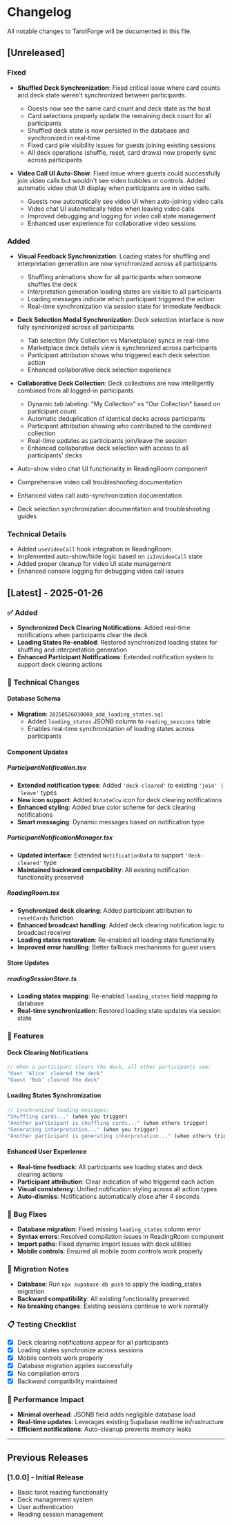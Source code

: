 # Changelog

All notable changes to TarotForge will be documented in this file.

## [Unreleased]

### Fixed
- **Shuffled Deck Synchronization**: Fixed critical issue where card counts and deck state weren't synchronized between participants.
  - Guests now see the same card count and deck state as the host
  - Card selections properly update the remaining deck count for all participants
  - Shuffled deck state is now persisted in the database and synchronized in real-time
  - Fixed card pile visibility issues for guests joining existing sessions
  - All deck operations (shuffle, reset, card draws) now properly sync across participants

- **Video Call UI Auto-Show**: Fixed issue where guests could successfully join video calls but wouldn't see video bubbles or controls. Added automatic video chat UI display when participants are in video calls.
  - Guests now automatically see video UI when auto-joining video calls
  - Video chat UI automatically hides when leaving video calls
  - Improved debugging and logging for video call state management
  - Enhanced user experience for collaborative video sessions

### Added
- **Visual Feedback Synchronization**: Loading states for shuffling and interpretation generation are now synchronized across all participants
  - Shuffling animations show for all participants when someone shuffles the deck
  - Interpretation generation loading states are visible to all participants
  - Loading messages indicate which participant triggered the action
  - Real-time synchronization via session state for immediate feedback

- **Deck Selection Modal Synchronization**: Deck selection interface is now fully synchronized across all participants
  - Tab selection (My Collection vs Marketplace) syncs in real-time
  - Marketplace deck details view is synchronized across participants
  - Participant attribution shows who triggered each deck selection action
  - Enhanced collaborative deck selection experience

- **Collaborative Deck Collection**: Deck collections are now intelligently combined from all logged-in participants
  - Dynamic tab labeling: "My Collection" vs "Our Collection" based on participant count
  - Automatic deduplication of identical decks across participants
  - Participant attribution showing who contributed to the combined collection
  - Real-time updates as participants join/leave the session
  - Enhanced collaborative deck selection with access to all participants' decks

- Auto-show video chat UI functionality in ReadingRoom component
- Comprehensive video call troubleshooting documentation
- Enhanced video call auto-synchronization documentation
- Deck selection synchronization documentation and troubleshooting guides

### Technical Details
- Added `useVideoCall` hook integration in ReadingRoom
- Implemented auto-show/hide logic based on `isInVideoCall` state
- Added proper cleanup for video UI state management
- Enhanced console logging for debugging video call issues

## [Latest] - 2025-01-26

### ✅ Added
- **Synchronized Deck Clearing Notifications**: Added real-time notifications when participants clear the deck
- **Loading States Re-enabled**: Restored synchronized loading states for shuffling and interpretation generation
- **Enhanced Participant Notifications**: Extended notification system to support deck clearing actions

### 🔧 Technical Changes

#### Database Schema
- **Migration**: `20250526030000_add_loading_states.sql`
  - Added `loading_states` JSONB column to `reading_sessions` table
  - Enables real-time synchronization of loading states across participants

#### Component Updates

##### ParticipantNotification.tsx
- **Extended notification types**: Added `'deck-cleared'` to existing `'join' | 'leave'` types
- **New icon support**: Added `RotateCcw` icon for deck clearing notifications
- **Enhanced styling**: Added blue color scheme for deck clearing notifications
- **Smart messaging**: Dynamic messages based on notification type

##### ParticipantNotificationManager.tsx
- **Updated interface**: Extended `NotificationData` to support `'deck-cleared'` type
- **Maintained backward compatibility**: All existing notification functionality preserved

##### ReadingRoom.tsx
- **Synchronized deck clearing**: Added participant attribution to `resetCards` function
- **Enhanced broadcast handling**: Added deck clearing notification logic to broadcast receiver
- **Loading states restoration**: Re-enabled all loading state functionality
- **Improved error handling**: Better fallback mechanisms for guest users

#### Store Updates

##### readingSessionStore.ts
- **Loading states mapping**: Re-enabled `loading_states` field mapping to database
- **Real-time synchronization**: Restored loading state updates via session state

### 🎯 Features

#### Deck Clearing Notifications
```typescript
// When a participant clears the deck, all other participants see:
"User 'Alice' cleared the deck"
"Guest 'Bob' cleared the deck"
```

#### Loading States Synchronization
```typescript
// Synchronized loading messages:
"Shuffling cards..." (when you trigger)
"Another participant is shuffling cards..." (when others trigger)
"Generating interpretation..." (when you trigger)
"Another participant is generating interpretation..." (when others trigger)
```

#### Enhanced User Experience
- **Real-time feedback**: All participants see loading states and deck clearing actions
- **Participant attribution**: Clear indication of who triggered each action
- **Visual consistency**: Unified notification styling across all action types
- **Auto-dismiss**: Notifications automatically close after 4 seconds

### 🐛 Bug Fixes
- **Database migration**: Fixed missing `loading_states` column error
- **Syntax errors**: Resolved compilation issues in ReadingRoom component
- **Import paths**: Fixed dynamic import issues with deck utilities
- **Mobile controls**: Ensured all mobile zoom controls work properly

### 🔄 Migration Notes
- **Database**: Run `npx supabase db push` to apply the loading_states migration
- **Backward compatibility**: All existing functionality preserved
- **No breaking changes**: Existing sessions continue to work normally

### 📋 Testing Checklist
- [x] Deck clearing notifications appear for all participants
- [x] Loading states synchronize across sessions
- [x] Mobile controls work properly
- [x] Database migration applies successfully
- [x] No compilation errors
- [x] Backward compatibility maintained

### 🚀 Performance Impact
- **Minimal overhead**: JSONB field adds negligible database load
- **Real-time updates**: Leverages existing Supabase realtime infrastructure
- **Efficient notifications**: Auto-cleanup prevents memory leaks

---

## Previous Releases

### [1.0.0] - Initial Release
- Basic tarot reading functionality
- Deck management system
- User authentication
- Reading session management 